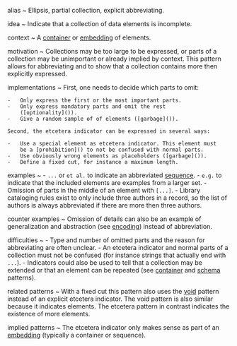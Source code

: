 alias
  ~ Ellipsis, partial collection, explicit abbreviating.

idea
  ~ Indicate that a collection of data elements is incomplete.

context
  ~ A [container]() or [embedding]() of elements.

motivation
  ~ Collections may be too large to be expressed, or parts of a
    collection may be unimportant or already implied by context. This
    pattern allows for abbreviating and to show that a collection
    contains more then explicitly expressed.

implementations
  ~ First, one needs to decide which parts to omit:

    -   Only express the first or the most important parts.
    -   Only express mandatory parts and omit the rest
        ([optionality]()).
    -   Give a random sample of of elements ([garbage]()).

    Second, the etcetera indicator can be expressed in several ways:

    -   Use a special element as etcetera indicator. This element must
        be a [prohibition]() to not be confused with normal parts.
    -   Use obviously wrong elements as placeholders ([garbage]()).
    -   Define a fixed cut, for instance a maximum length.

examples
  ~ -   `...` or `et al.` to indicate an abbreviated [sequence]().
    -   `e.g.` to indicate that the included elements are examples from
        a larger set.
    -   Omission of parts in the middle of an element with `[...]`.
    -   Library cataloging rules exist to only include three authors in
        a record, so the list of authors is always abbreviated if there
        are more then three authors.

counter examples
  ~ Omission of details can also be an example of generalization and
    abstraction (see [encoding]()) instead of abbreviation.

difficulties
  ~ -   Type and number of omitted parts and the reason for abbreviating
        are often unclear.
    -   An etcetera indicator and normal parts of a collection must not
        be confused (for instance strings that actually end with `...`).
    -   Indicators could also be used to tell that a collection may be
        extended or that an element can be repeated (see [container]()
        and [schema]() patterns).

related patterns
  ~ With a fixed cut this pattern also uses the [void]() pattern instead
    of an explicit etcetera indicator. The void pattern is also similar
    because it indicates elements. The etcetera pattern in contrast
    indicates the existence of more elements.

implied patterns
  ~ The etcetera indicator only makes sense as part of an [embedding]()
    (typically a container or sequence).


